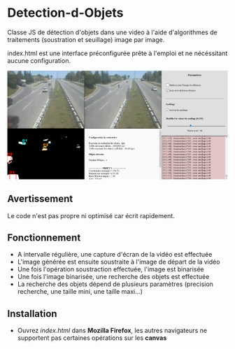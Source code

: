 # Detection-d-Objets
Classe JS de détection d'objets dans une video à l'aide d'algorithmes de traitements (soustration et seuillage) image par image.

index.html est une interface préconfigurée prête à l'emploi et ne nécéssitant aucune configuration.

![ScreenShot](https://raw.githubusercontent.com/cedricmillet/Detection-d-Objets/master/screen.png)


## Avertissement
Le code n'est pas propre ni optimisé car écrit rapidement.

## Fonctionnement
* A intervalle régulière, une capture d'écran de la vidéo est effectuée
* L'image générée est ensuite soustraite à l'image de départ de la vidéo
* Une fois l'opération soustraction effectuée, l'image est binarisée
* Une fois l'image binarisée, une recherche des objets est effectuée
* La recherche des objets dépend de plusieurs paramètres (precision recherche, une taille mini, une taille maxi...)



## Installation
* Ouvrez _index.html_ dans **Mozilla Firefox**, les autres navigateurs ne supportent pas certaines opérations sur les **canvas**
